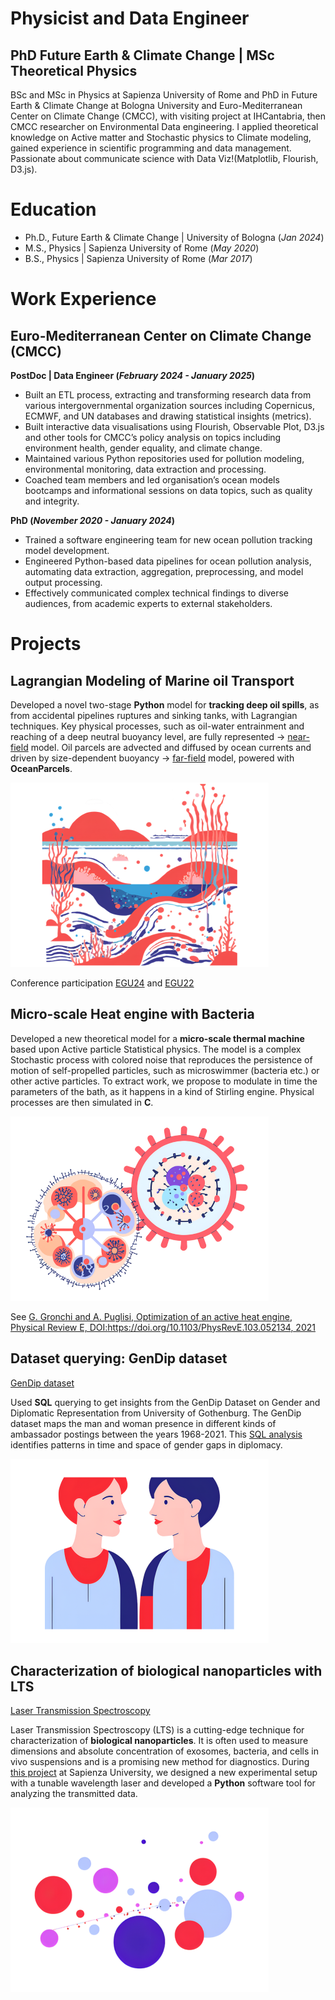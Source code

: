 # Physicist and Data Engineer
## PhD Future Earth & Climate Change | MSc Theoretical Physics

BSc and MSc in Physics at Sapienza University of Rome and PhD in Future Earth & Climate Change at Bologna University and Euro-Mediterranean Center on Climate Change (CMCC), with visiting project at IHCantabria, then CMCC researcher on Environmental Data engineering.
I applied theoretical knowledge on Active matter and Stochastic physics to Climate modeling, gained experience in scientific programming and data management. Passionate about communicate science with Data Viz!(Matplotlib, Flourish, D3.js).



# Education
- Ph.D., Future Earth & Climate Change | University of Bologna (_Jan 2024_)
- M.S., Physics | Sapienza University of Rome (_May 2020_)
- B.S., Physics | Sapienza University of Rome (_Mar 2017_)

  

# Work Experience 
## Euro-Mediterranean Center on Climate Change (CMCC)
**PostDoc | Data Engineer  (_February 2024 - January 2025_)**
- Built an ETL process, extracting and transforming research data from various intergovernmental organization sources including Copernicus, ECMWF, and UN databases and drawing statistical insights (metrics). 
- Built interactive data visualisations using Flourish, Observable Plot, D3.js and other tools for CMCC’s policy analysis on topics including environment health, gender equality, and climate change. 
- Maintained various Python repositories used for pollution modeling, environmental monitoring, data extraction and processing.
- Coached team members and led organisation’s ocean models bootcamps and informational sessions on data topics, such as quality and integrity.


**PhD (_November 2020 - January 2024_)**
- Trained a software engineering team for new ocean pollution tracking model development.
- Engineered Python-based data pipelines for ocean pollution analysis, automating data extraction, aggregation, preprocessing, and model output processing. 
- Effectively communicated complex technical findings to diverse audiences, from academic experts to external stakeholders.


  

# Projects
## Lagrangian Modeling of Marine oil Transport

Developed a novel two-stage **Python** model for **tracking deep oil spills**, as from accidental pipelines ruptures and sinking tanks, with Lagrangian techniques. Key physical processes, such as oil-water entrainment and reaching of a deep neutral buoyancy level, are fully represented -> [near-field](https://github.com/GiuliaGronchi/NearParcels) model. Oil parcels are advected and diffused by ocean currents and driven by size-dependent buoyancy -> [far-field](https://github.com/GiuliaGronchi/FarParcels) model, powered with **OceanParcels**.

![Images](/assets/img/deep.png)

Conference participation [EGU24](https://meetingorganizer.copernicus.org/EGU24/EGU24-9808.html) and [EGU22](https://meetingorganizer.copernicus.org/EGU22/EGU22-7607.html)



## Micro-scale Heat engine with Bacteria 

Developed a new theoretical model for a **micro-scale thermal machine** based upon Active particle Statistical physics. The model is a complex Stochastic process with colored noise that reproduces the persistence of motion of self-propelled particles, such as microswimmer (bacteria etc.) or other active particles. To extract work, we propose to modulate in time the parameters of the bath, as it happens in a kind of Stirling engine. Physical processes are then simulated in **C**. 

![Images](/assets/img/thermal_engine.png)

See [G. Gronchi and A. Puglisi, Optimization of an active heat engine, Physical Review E, DOI:https://doi.org/10.1103/PhysRevE.103.052134, 2021](https://journals.aps.org/pre/abstract/10.1103/PhysRevE.103.052134)


## Dataset querying: GenDip dataset 
[GenDip dataset](https://www.gu.se/en/gendip/the-gendip-dataset-on-gender-and-diplomatic-representation)

Used **SQL** querying to get insights from the GenDip Dataset on Gender and Diplomatic Representation from University of Gothenburg.
The GenDip dataset maps the man and woman presence in different kinds of ambassador postings between the years 1968-2021. This [SQL analysis](https://github.com/GiuliaGronchi/SQL-GenDip) identifies
patterns in time and space of gender gaps in diplomacy.

![Images](/assets/img/gender_gap.png)

## Characterization of biological nanoparticles with LTS
[Laser Transmission Spectroscopy](https://ieeexplore.ieee.org/document/9359477)

Laser Transmission Spectroscopy (LTS) is a cutting-edge technique for characterization of **biological nanoparticles**. It is often used to measure dimensions and absolute concentration of exosomes, bacteria, and cells in vivo suspensions and is a promising new method for diagnostics. During [this project](https://github.com/GiuliaGronchi/LTS) at Sapienza University, we designed a new experimental setup with a tunable wavelength laser and developed a **Python** software tool for analyzing the transmitted data.

![Images](/assets/img/laser.png)


